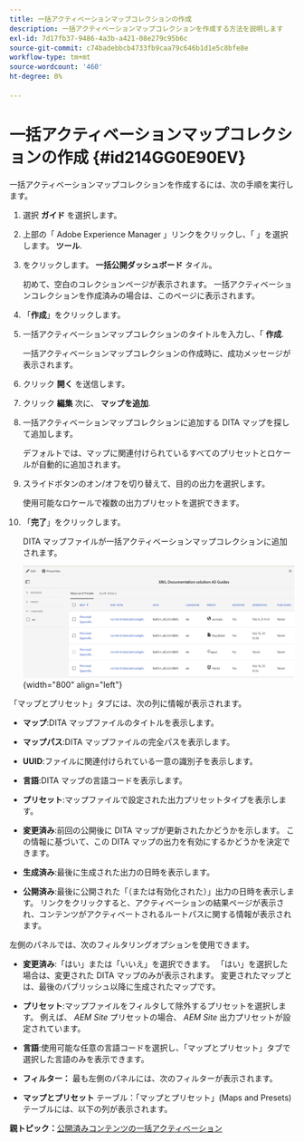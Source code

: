 ```yaml
---
title: 一括アクティベーションマップコレクションの作成
description: 一括アクティベーションマップコレクションを作成する方法を説明します
exl-id: 7d17fb37-9486-4a3b-a421-08e279c95b6c
source-git-commit: c74badebbcb4733fb9caa79c646b1d1e5c8bfe8e
workflow-type: tm+mt
source-wordcount: '460'
ht-degree: 0%

---
```


# 一括アクティベーションマップコレクションの作成 {#id214GG0E90EV}

一括アクティベーションマップコレクションを作成するには、次の手順を実行します。

1. 選択 **ガイド** を選択します。

1. 上部の「 Adobe Experience Manager 」リンクをクリックし、「 」を選択します。 **ツール**.

1. をクリックします。 **一括公開ダッシュボード** タイル。

   初めて、空白のコレクションページが表示されます。 一括アクティベーションコレクションを作成済みの場合は、このページに表示されます。

1. 「**作成**」をクリックします。

1. 一括アクティベーションマップコレクションのタイトルを入力し、「 **作成**.

   一括アクティベーションマップコレクションの作成時に、成功メッセージが表示されます。

1. クリック **開く** を送信します。

1. クリック **編集** 次に、 **マップを追加**.

1. 一括アクティベーションマップコレクションに追加する DITA マップを探して追加します。

   デフォルトでは、マップに関連付けられているすべてのプリセットとロケールが自動的に追加されます。

1. スライドボタンのオン/オフを切り替えて、目的の出力を選択します。

   使用可能なロケールで複数の出力プリセットを選択できます。

1. 「**完了**」をクリックします。

   DITA マップファイルが一括アクティベーションマップコレクションに追加されます。

   ![](images/bulk-activation-collection-created.png){width="800" align="left"}


「マップとプリセット」タブには、次の列に情報が表示されます。

- **マップ**:DITA マップファイルのタイトルを表示します。
- **マップパス**:DITA マップファイルの完全パスを表示します。

- **UUID**:ファイルに関連付けられている一意の識別子を表示します。

- **言語**:DITA マップの言語コードを表示します。
- **プリセット**:マップファイルで設定された出力プリセットタイプを表示します。
- **変更済み**:前回の公開後に DITA マップが更新されたかどうかを示します。 この情報に基づいて、この DITA マップの出力を有効にするかどうかを決定できます。
- **生成済み**:最後に生成された出力の日時を表示します。
- **公開済み**:最後に公開された「（または有効化された）」出力の日時を表示します。 リンクをクリックすると、アクティベーションの結果ページが表示され、コンテンツがアクティベートされるルートパスに関する情報が表示されます。


左側のパネルでは、次のフィルタリングオプションを使用できます。

- **変更済み**:「はい」または「いいえ」を選択できます。 「はい」を選択した場合は、変更された DITA マップのみが表示されます。 変更されたマップとは、最後のパブリッシュ以降に生成されたマップです。
- **プリセット**:マップファイルをフィルタして除外するプリセットを選択します。 例えば、 *AEM Site* プリセットの場合、 *AEM Site* 出力プリセットが設定されています。
- **言語**:使用可能な任意の言語コードを選択し、「マップとプリセット」タブで選択した言語のみを表示できます。

- **フィルター：** 最も左側のパネルには、次のフィルターが表示されます。
- **マップとプリセット** テーブル：「マップとプリセット」(Maps and Presets) テーブルには、以下の列が表示されます。

**親トピック：**[&#x200B;公開済みコンテンツの一括アクティベーション](conf-bulk-activation.md)
